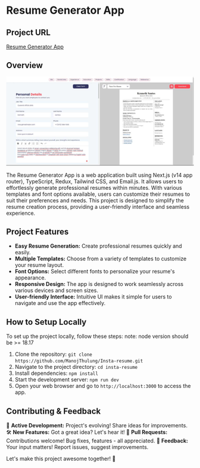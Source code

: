# Resume Generator App

## Project URL

[Resume Generator App](https://instaresume.vercel.app)

## Overview

![Project Image](./assets/images/generate-resume-ss.jpg)

The Resume Generator App is a web application built using Next.js (v14 app router), TypeScript, Redux, Tailwind CSS, and Email.js. It allows users to effortlessly generate professional resumes within minutes. With various templates and font options available, users can customize their resumes to suit their preferences and needs. This project is designed to simplify the resume creation process, providing a user-friendly interface and seamless experience.

## Project Features

- **Easy Resume Generation:** Create professional resumes quickly and easily.
- **Multiple Templates:** Choose from a variety of templates to customize your resume layout.
- **Font Options:** Select different fonts to personalize your resume's appearance.
- **Responsive Design:** The app is designed to work seamlessly across various devices and screen sizes.
- **User-friendly Interface:** Intuitive UI makes it simple for users to navigate and use the app effectively.

## How to Setup Locally

To set up the project locally, follow these steps:
note: node version should be >= 18.17

1. Clone the repository: `git clone https://github.com/ManojThulung/Insta-resume.git`
2. Navigate to the project directory: `cd insta-resume`
3. Install dependencies: `npm install`
4. Start the development server: `npm run dev`
5. Open your web browser and go to `http://localhost:3000` to access the app.

## Contributing & Feedback

🚀 **Active Development:** Project's evolving! Share ideas for improvements.
🛠 **New Features:** Got a great idea? Let's hear it!
🔄 **Pull Requests:** Contributions welcome! Bug fixes, features - all appreciated.
💬 **Feedback:** Your input matters! Report issues, suggest improvements.

Let's make this project awesome together! 🌟
